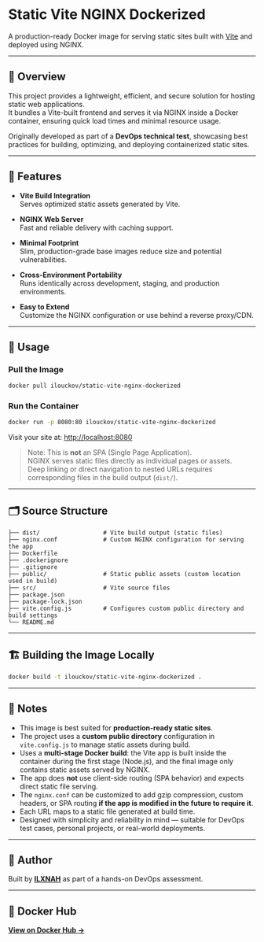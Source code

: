 # Static Vite NGINX Dockerized

A production-ready Docker image for serving static sites built with [Vite](https://vitejs.dev/) and deployed using NGINX.

---

## 📄 Overview

This project provides a lightweight, efficient, and secure solution for hosting static web applications.  
It bundles a Vite-built frontend and serves it via NGINX inside a Docker container, ensuring quick load times and minimal resource usage.

Originally developed as part of a **DevOps technical test**, showcasing best practices for building, optimizing, and deploying containerized static sites.

---

## 🔧 Features

- **Vite Build Integration**  
  Serves optimized static assets generated by Vite.

- **NGINX Web Server**  
  Fast and reliable delivery with caching support.

- **Minimal Footprint**  
  Slim, production-grade base images reduce size and potential vulnerabilities.

- **Cross-Environment Portability**  
  Runs identically across development, staging, and production environments.

- **Easy to Extend**  
  Customize the NGINX configuration or use behind a reverse proxy/CDN.

---

## 🚀 Usage

### Pull the Image

```bash
docker pull ilouckov/static-vite-nginx-dockerized
```

### Run the Container

```bash
docker run -p 8080:80 ilouckov/static-vite-nginx-dockerized
```

Visit your site at: [http://localhost:8080](http://localhost:8080)

> Note: This is **not** an SPA (Single Page Application).  
> NGINX serves static files directly as individual pages or assets.  
> Deep linking or direct navigation to nested URLs requires corresponding files in the build output (`dist/`).

---

## 🗂 Source Structure

```plaintext
├── dist/                  # Vite build output (static files)
├── nginx.conf             # Custom NGINX configuration for serving the app
├── Dockerfile
├── .dockerignore
├── .gitignore
├── public/                # Static public assets (custom location used in build)
├── src/                   # Vite source files
├── package.json
├── package-lock.json
├── vite.config.js         # Configures custom public directory and build settings
└── README.md
```

---

## 🏗 Building the Image Locally

```bash
docker build -t ilouckov/static-vite-nginx-dockerized .
```

---

## 📝 Notes

- This image is best suited for **production-ready static sites**.
- The project uses a **custom public directory** configuration in `vite.config.js` to manage static assets during build.
- Uses a **multi-stage Docker build**: the Vite app is built inside the container during the first stage (Node.js), and the final image only contains static assets served by NGINX.
- The app does **not** use client-side routing (SPA behavior) and expects direct static file serving.
- The `nginx.conf` can be customized to add gzip compression, custom headers, or SPA routing **if the app is modified in the future to require it**.
- Each URL maps to a static file generated at build time.
- Designed with simplicity and reliability in mind — suitable for DevOps test cases, personal projects, or real-world deployments.

---

## 👤 Author

Built by [**ILXNAH**](https://github.com/ILXNAH/) as part of a hands-on DevOps assessment.

---

## 🐳 Docker Hub

[**View on Docker Hub →**](https://hub.docker.com/r/ilouckov/static-vite-nginx-dockerized)